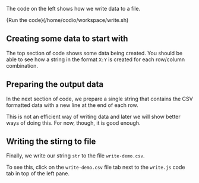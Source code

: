 The code on the left shows how we write data to a file.

{Run the code}(/home/codio/workspace/write.sh)

## Creating some data to start with
The top section of code shows some data being created. You should be able to see how a string in the format `X:Y` is created for each row/column combination.

## Preparing the output data
In the next section of code, we prepare a single string that contains the CSV formatted data with a new line at the end of each row.

This is not an efficient way of writing data and later we will show better ways of doing this. For now, though, it is good enough.

## Writing the stirng to file
Finally, we write our string `str` to the file `write-demo.csv`. 

To see this, click on the `write-demo.csv` file tab next to the `write.js` code tab in top of the left pane.

